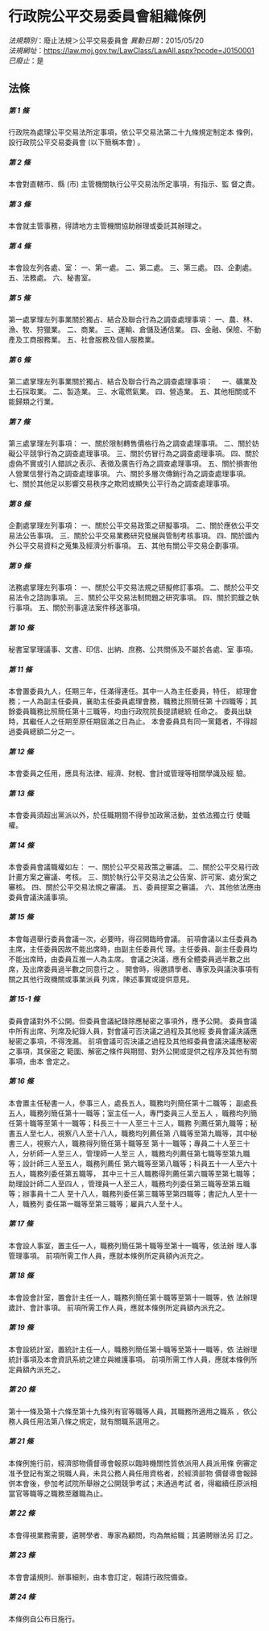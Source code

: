 # 行政院公平交易委員會組織條例

*法規類別*：廢止法規＞公平交易委員會
*異動日期*：2015/05/20  
*法規網址*：https://law.moj.gov.tw/LawClass/LawAll.aspx?pcode=J0150001
*已廢止*：是


## 法條
##### 第 1 條
行政院為處理公平交易法所定事項，依公平交易法第二十九條規定制定本
條例，設行政院公平交易委員會 (以下簡稱本會) 。

##### 第 2 條
本會對直轄市、縣 (市) 主管機關執行公平交易法所定事項，有指示、監
督之責。


##### 第 3 條
本會就主管事務，得請地方主管機關協助辦理或委託其辦理之。

##### 第 4 條
本會設左列各處、室：
一、第一處。
二、第二處。
三、第三處。
四、企劃處。
五、法務處。
六、秘書室。

##### 第 5 條
第一處掌理左列事業關於獨占、結合及聯合行為之調查處理事項：
一、農、林、漁、牧、狩獵業。
二、商業。
三、運輸、倉儲及通信業。
四、金融、保險、不動產及工商服務業。
五、社會服務及個人服務業。

##### 第 6 條
第二處掌理左列事業關於獨占、結合及聯合行為之調查處理事項：　
一、礦業及土石採取業。
二、製造業。
三、水電燃氣業。
四、營造業。
五、其他相關或不能歸類之行業。

##### 第 7 條
第三處掌理左列事項：
一、關於限制轉售價格行為之調查處理事項。
二、關於妨礙公平競爭行為之調查處理事項。
三、關於仿冒行為之調查處理事項。
四、關於虛偽不實或引人錯誤之表示、表徵及廣告行為之調查處理事項。
五、關於損害他人營業信譽行為之調查處理事項。
六、關於多層次傳銷行為之調查處理事項。
七、關於其他足以影響交易秩序之欺罔或顯失公平行為之調查處理事項。

##### 第 8 條
企劃處掌理左列事項：
一、關於公平交易政策之研擬事項。
二、關於應依公平交易法公告事項。
三、關於公平交易業務研究發展與管制考核事項。
四、關於國內外公平交易資料之蒐集及經濟分析事項。
五、其他有關公平交易企劃事項。

##### 第 9 條
法務處掌理左列事項：
一、關於公平交易法規之研擬修訂事項。
二、關於公平交易法令之諮詢事項。
三、關於公平交易法制問題之研究事項。
四、關於罰鍰之執行事項。
五、關於刑事違法案件移送事項。

##### 第 10 條
秘書室掌理議事、文書、印信、出納、庶務、公共關係及不屬於各處、室
事項。

##### 第 11 條
本會置委員九人，任期三年，任滿得連任。其中一人為主任委員，特任，
綜理會務；一人為副主任委員，襄助主任委員處理會務，職務比照簡任第
十四職等；其餘委員職務比照簡任第十三職等，均由行政院院長提請總統
任命之。
委員出缺時，其繼任人之任期至原任期屆滿之日為止。
本會委員具有同一黨籍者，不得超過委員總額二分之一。

##### 第 12 條
本會委員之任用，應具有法律、經濟、財稅、會計或管理等相關學識及經
驗。

##### 第 13 條
本會委員須超出黨派以外，於任職期間不得參加政黨活動，並依法獨立行
使職權。

##### 第 14 條
本會委員會議職權如左：
一、關於公平交易政策之審議。
二、關於公平交易行政計畫方案之審議、考核。
三、關於執行公平交易法之公告案、許可案、處分案之審核。
四、關於公平交易法規之審議。
五、委員提案之審議。
六、其他依法應由委員會議決議事項。

##### 第 15 條
本會每週舉行委員會議一次，必要時，得召開臨時會議。
前項會議以主任委員為主席，主任委員因故不能出席時，由副主任委員代
理。主任委員、副主任委員均不能出席時，由委員互推一人為主席。
會議之決議，應有全體委員過半數之出席，及出席委員過半數之同意行之
。
開會時，得邀請學者、專家及與議決事項有關之其他行政機關或事業派員
列席，陳述事實或提供意見。

##### 第 15-1 條
委員會議對外不公開。但委員會議紀錄除應秘密之事項外，應予公開。
委員會議中所有出席、列席及紀錄人員，對會議可否決議之過程及其他經
委員會議決議應秘密之事項，不得洩漏。
前項會議可否決議之過程及其他經委員會議決議應秘密之事項，其保密之
範圍、解密之條件與期間、對外公開或提供之程序及其他有關事項，由本
會定之。


##### 第 16 條
本會置主任秘書一人，參事三人，處長五人，職務均列簡任第十二職等；
副處長五人，職務列簡任第十一職等；室主任一人，專門委員三人至五人
，職務均列簡任第十職等至第十一職等；科長三十一人至三十三人，職務
列薦任第九職等；秘書五人至七人，視察八人至十八人，職務均列薦任第
八職等至第九職等，其中秘書三人，視察六人，職務得列簡任第十職等至
第十一職等；專員二十人至三十人，分析師一人至三人，管理師一人至三
人，職務均列薦任第七職等至第九職等；設計師三人至五人，職務列薦任
第六職等至第八職等；科員五十一人至六十五人，職務列委任第五職等，
其中三十三人職務得列薦任第六職等至第七職等；助理設計師二人至四人
，管理員一人至三人，職務均列委任第三職等至第五職等；辦事員十二人
至十八人，職務列委任第三職等至第四職等；書記九人至十一人，職務列
委任第一職等至第三職等；雇員六人至十人。

##### 第 17 條
本會設人事室，置主任一人，職務列簡任第十職等至第十一職等，依法辦
理人事管理事項。
前項所需工作人員，應就本條例所定員額內派充之。

##### 第 18 條
本會設會計室，置會計主任一人，職務列簡任第十職等至第十一職等，依
法辦理歲計、會計事項。
前項所需工作人員，應就本條例所定員額內派充之。

##### 第 19 條
本會設統計室，置統計主任一人，職務列簡任第十職等至第十一職等，依
法辦理統計事項及本會資訊系統之建立與維護事項。
前項所需工作人員，應就本條例所定員額內派充之。

##### 第 20 條
第十一條及第十六條至第十九條列有官等職等人員，其職務所適用之職系
，依公務人員任用法第八條之規定，就有關職系選用之。

##### 第 21 條
本條例施行前，經濟部物價督導會報原以臨時機關性質依派用人員派用條
例審定准予登記有案之現職人員，未具公務人員任用資格者，於經濟部物
價督導會報歸併本會後，參加考試院所舉辦之公開競爭考試；未通過考試
者，得繼續任原派相當官等職等之職務至離職為止。

##### 第 22 條
本會得視業務需要，遴聘學者、專家為顧問，均為無給職；其遴聘辦法另
訂之。

##### 第 23 條
本會會議規則、辦事細則，由本會訂定，報請行政院備查。

##### 第 24 條
本條例自公布日施行。


